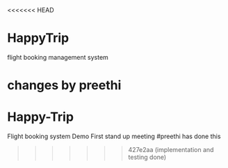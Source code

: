 <<<<<<< HEAD
# HappyTrip
flight booking management system


changes by preethi
=======
# Happy-Trip
Flight booking system
Demo
First stand up meeting
#preethi has done this
>>>>>>> 427e2aa (implementation and testing done)

